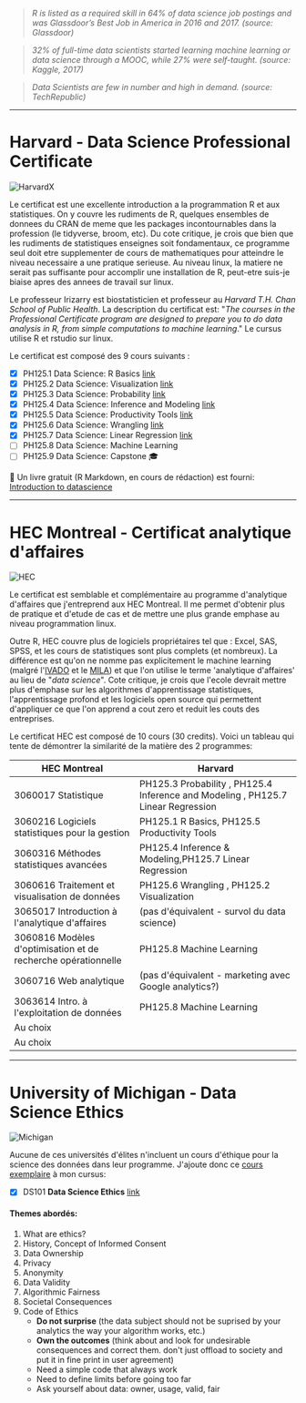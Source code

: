 
> *R is listed as a required skill in 64% of data science job postings and was Glassdoor’s Best Job in America in 2016 and 2017. (source: Glassdoor)*

> *32% of full-time data scientists started learning machine learning or data science through a MOOC, while 27% were self-taught. (source: Kaggle, 2017)*

> *Data Scientists are few in number and high in demand. (source: TechRepublic)*


------------------------------------------------------------------------------------------------------------------------

# Harvard - Data Science Professional Certificate

![HarvardX](https://www.edx.org/sites/default/files/school/image/banner/harvardx.jpg)

Le certificat est une excellente introduction a la programmation R et aux statistiques. On y couvre les rudiments de R, quelques ensembles de donnees du CRAN de meme que les packages incontournables dans la profession (le tidyverse, broom, etc). Du cote critique, je crois que bien que les rudiments de statistiques enseignes soit fondamentaux, ce programme seul doit etre supplementer de cours de mathematiques pour atteindre le niveau necessaire a une pratique serieuse. Au niveau linux, la matiere ne serait pas suffisante pour accomplir une installation de R, peut-etre suis-je biaise apres des annees de travail sur linux.

Le professeur Irizarry est biostatisticien et professeur au *Harvard T.H. Chan School of Public Health*. La description du certificat est: "*The courses in the Professional Certificate program are designed to prepare you to do data analysis in R, from simple computations to machine learning*." Le cursus utilise R et rstudio sur linux.

Le certificat est composé des 9 cours suivants :

   - [x] PH125.1 Data Science: R Basics                [link][1]
   - [x] PH125.2 Data Science: Visualization           [link][2]
   - [x] PH125.3 Data Science: Probability             [link][3]
   - [x] PH125.4 Data Science: Inference and Modeling  [link][4]
   - [x] PH125.5 Data Science: Productivity Tools      [link][5]
   - [x] PH125.6 Data Science: Wrangling               [link][6]
   - [x] PH125.7 Data Science: Linear Regression       [link][7]
   - [ ] PH125.8 Data Science: Machine Learning
   - [ ] PH125.9 Data Science: Capstone :mortar_board:

:notebook: Un livre gratuit (R Markdown, en cours de rédaction) est fourni: [Introduction to datascience][10]

[1]: https://courses.edx.org/certificates/3bd6534cff1441729903746548aa0314
[2]: https://courses.edx.org/certificates/64d48644f39f4607b71a7350c2c58d3c
[3]: https://courses.edx.org/certificates/678f8521863f47ac88888547c41ae916
[4]: https://courses.edx.org/certificates/3a01e2901dde48618d7ec0db8034a60e
[5]: https://courses.edx.org/certificates/6ef7b5368b714d00a4608c7575e41dc0
[6]: https://courses.edx.org/certificates/b126c78808f940d18839ac3ffeef2e3f
[7]: https://courses.edx.org/certificates/f8648ba4b3b843e5a7d991ad2f5f545e
[10]: https://rafalab.github.io/dsbook/


------------------------------------------------------------------------------------------------------------------------

# HEC Montreal - Certificat analytique d'affaires

![HEC](https://www.hec.ca/images/comelect/d-decou-lg.jpg)

Le certificat est semblable et complémentaire au programme d'analytique d'affaires que j'entreprend aux HEC Montreal. Il me permet d'obtenir plus de pratique et d'etude de cas et de mettre une plus grande emphase au niveau programmation linux.

Outre R, HEC couvre plus de logiciels propriétaires tel que : Excel, SAS, SPSS,  et les cours de statistiques sont plus complets (et nombreux). La différence est qu'on ne nomme pas explicitement le machine learning (malgré l'[IVADO][h1] et le [MILA][h2]) et que l'on utilise le terme 'analytique d'affaires' au lieu de "*data science*". Cote critique, je crois que l'ecole devrait mettre plus d'emphase sur les algorithmes d'apprentissage statistiques, l'apprentissage profond et les logiciels open source qui permettent d'appliquer ce que l'on apprend a cout zero et reduit les couts des entreprises.

Le certificat HEC est composé de 10 cours (30 credits). Voici un tableau qui tente de démontrer la similarité de la matière des 2 programmes:

| HEC Montreal                              | Harvard                                               |
| ----------------------------------------- | ----------------------------------------------------- |
| 3060017 Statistique                       | PH125.3 Probability , PH125.4 Inference and Modeling , PH125.7 Linear Regression |
| 3060216 Logiciels statistiques pour la gestion | PH125.1 R Basics, PH125.5 Productivity Tools     |
| 3060316 Méthodes statistiques avancées    | PH125.4 Inference & Modeling,PH125.7 Linear Regression|
| 3060616 Traitement et visualisation de données| PH125.6 Wrangling , PH125.2 Visualization         |
| 3065017 Introduction à l'analytique d'affaires| (pas d'équivalent - survol du data science)       |
| 3060816 Modèles d'optimisation et de recherche opérationnelle | PH125.8 Machine Learning          |
| 3060716 Web analytique                    | (pas d'équivalent - marketing avec Google analytics?) |
| 3063614 Intro. à l'exploitation de données| PH125.8 Machine Learning                              |
| Au choix                                  |                                                       |
| Au choix                                  |                                                       |


[h1]: https://ivado.ca/en/
[h2]: https://mila.quebec/en/


------------------------------------------------------------------------------------------------------------------------

# University of Michigan - Data Science Ethics
![Michigan](https://www.edx.org/sites/default/files/school/image/banner/michiganx-institution_page_banner-960x195.jpg)

Aucune de ces universités d'élites n'incluent un cours d'éthique pour la science des données dans leur programme. J'ajoute donc ce [cours exemplaire][m1] à mon cursus:

   - [x] DS101 **Data Science Ethics** [link][m2]

#### Themes abordés:

1. What are ethics?
2. History, Concept of Informed Consent
3. Data Ownership
4. Privacy
5. Anonymity
6. Data Validity
7. Algorithmic Fairness
8. Societal Consequences
9. Code of Ethics
   - **Do not surprise** (the data subject should not be suprised by your analytics the way your algorithm works, etc.)
   - **Own the outcomes** (think about and look for undesirable consequences and correct them. don't just offload to society and put it in fine print in user agreement)
   - Need a simple code that always work
   - Need to define limits before going too far
   - Ask yourself about data: owner, usage, valid, fair
   

[m1]: https://www.edx.org/course/data-science-ethics
[m2]: https://courses.edx.org/certificates/3242c01434aa41ac8d8acda14dbdcf23
